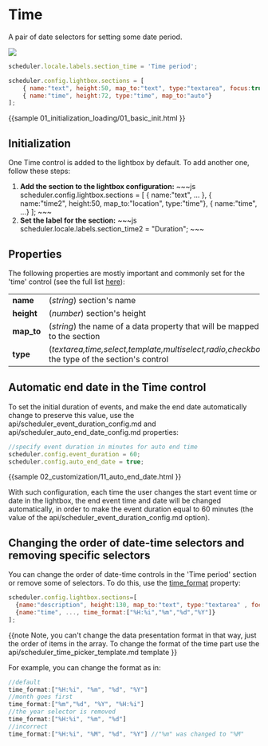 Time
============================

A pair of date selectors for setting some date period.

<img src="time_editor.png"/>

~~~js
scheduler.locale.labels.section_time = 'Time period';

scheduler.config.lightbox.sections = [
	{ name:"text", height:50, map_to:"text", type:"textarea", focus:true },
	{ name:"time", height:72, type:"time", map_to:"auto"}
];
~~~

{{sample
	01_initialization_loading/01_basic_init.html
}}

Initialization
-----------------------
One Time control is added to the lightbox by default. To add another one, follow these steps:
<ol>
    <li><b>Add the section to the lightbox configuration:</b>
~~~js
scheduler.config.lightbox.sections = [
	{ name:"text", ... },
   	{ name:"time2", height:50, map_to:"location", type:"time"},
	{ name:"time", ...}
];
~~~
	</li>
    <li><b>Set the label for the section:</b>
~~~js
scheduler.locale.labels.section_time2 = "Duration";
~~~
	</li>
</ol>

        


Properties
---------------------------------------------
The following properties are mostly important and commonly set for the 'time' control (see the full list <a href="api/scheduler_lightbox_config.md">here</a>):

<table class="webixdoc_links">
	<tbody>
    	<tr>
			<td class="webixdoc_links0"><b>name</b></td>
			<td>(<i>string</i>) section's name </td>
		</tr>
        <tr>
			<td class="webixdoc_links0"><b>height</b></td>
			<td>(<i>number</i>) section's height</td>
		</tr>
        <tr>
			<td class="webixdoc_links0"><b>map_to</b></td>
			<td>(<i>string</i>) the name of a data property that will be mapped to the section</td>
		</tr>
        <tr>
			<td class="webixdoc_links0"><b>type</b></td>
			<td>(<i>textarea,time,select,template,multiselect,radio,checkbox</i>) the type of the section's control</td>
		</tr>
    </tbody>
</table>


Automatic end date in the Time control
--------------------------------------
To set the initial duration of events, and make the end date automatically change to preserve this value, use
 the api/scheduler_event_duration_config.md and api/scheduler_auto_end_date_config.md properties:

~~~js
//specify event duration in minutes for auto end time
scheduler.config.event_duration = 60; 
scheduler.config.auto_end_date = true;
~~~

{{sample
	02_customization/11_auto_end_date.html
}}

With such configuration, each time the user changes the start event time or date in the lightbox, 
the end event time and date will be changed automatically, in order to make the event duration equal to 60 minutes 
(the value of the api/scheduler_event_duration_config.md option).


Changing the order of date-time selectors and removing specific selectors
-------------------------------------------------

You can change the order of date-time controls in the 'Time period' section or remove some of selectors. To do this, 
use the [time_format](api/scheduler_lightbox_config.md) property:

~~~js
scheduler.config.lightbox.sections=[
  {name:"description", height:130, map_to:"text", type:"textarea" , focus:true},
  {name:"time", ..., time_format:["%H:%i","%m","%d","%Y"]}
];

~~~

{{note
Note, you can't change the data presentation format in that way, just the order of items in the array. To change the format of the time part use the api/scheduler_time_picker_template.md template
}}

For example, you can change the format as in:

~~~js
//default
time_format:["%H:%i", "%m", "%d", "%Y"] 
//month goes first
time_format:["%m","%d", "%Y", "%H:%i"]
//the year selector is removed
time_format:["%H:%i", "%m", "%d"]
//incorrect
time_format:["%H:%i", "%M", "%d", "%Y"] //"%m" was changed to "%M"
~~~

